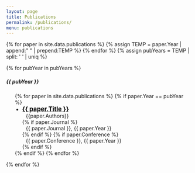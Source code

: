 ```yaml
---
layout: page
title: Publications
permalink: /publications/
menu: publications
---
```


{% for paper in site.data.publications %}
{% assign TEMP = paper.Year | append:" " | prepend:TEMP %}
{% endfor %}
{% assign pubYears = TEMP | split: ' ' | uniq %}

<div class="row" id="publications">

<section class="col-sm-12">
{% for pubYear in pubYears %}

<div class="card shadow mb-4">
  <h5 class="card-header">{{ pubYear }}</h5>
  <ul class="card-body" >
  	{% for paper in site.data.publications %}
  	{% if paper.Year == pubYear %}
      <li class="mb-2" style="margin-left:20px">
        <div>
          <strong><big><a style="color: black; margin-top: 50px;" href="{{ paper.Link }}">{{ paper.Title }}</a></big></strong>
        </div>
        <div style="margin-left: 10px; margin-top: 0px;">
          {{paper.Authors}}
        </div>
        {% if paper.Journal %}
        <div style="margin-left: 10px; margin-top: 0px;">
          {{ paper.Journal }}, {{ paper.Year }}
        </div>
        {% endif %}
        {% if paper.Conference %}
        <div style="margin-left: 10px; margin-top: 0px;">
          {{ paper.Conference }}, {{ paper.Year }}
        </div>
        {% endif %}
      </li>
  	{% endif %}
  	{% endfor %}
  </ul>
</div>

{% endfor %}

</section>

</div>
